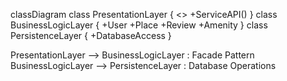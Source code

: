 classDiagram
  class PresentationLayer {
    <<Interface>>
    +ServiceAPI()
  }
  class BusinessLogicLayer {
    +User
    +Place
    +Review
    +Amenity
  }
  class PersistenceLayer {
    +DatabaseAccess
  }

  PresentationLayer --> BusinessLogicLayer : Facade Pattern
  BusinessLogicLayer --> PersistenceLayer : Database Operations
